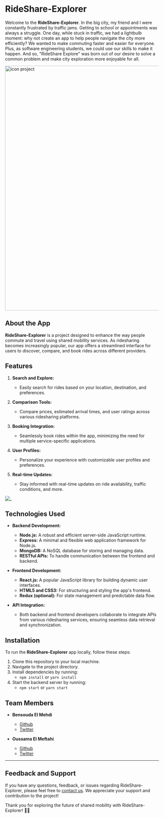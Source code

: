 # RideShare-Explorer

Welcome to the **RideShare-Explorer**.
In the big city, my friend and I were constantly frustrated by traffic jams. Getting to school or appointments was always a struggle. One day, while stuck in traffic, we had a lightbulb moment: why not create an app to help people navigate the city more efficiently? We wanted to make commuting faster and easier for everyone. Plus, as software engineering students, we could use our skills to make it happen. And so, "RideShare Explore" was born out of our desire to solve a common problem and make city exploration more enjoyable for all.

<img width="801" alt="icon project" src="https://github.com/osmmf/RideShare-Explorer/assets/132353765/d31ecb98-ea15-4540-bb74-1361f66f0aff">

## About the App

**RideShare-Explorer** is a project designed to enhance the way people commute and travel using shared mobility services. As ridesharing becomes increasingly popular, our app offers a streamlined interface for users to discover, compare, and book rides across different providers.

## Features

1. **Search and Explore:**
   - Easily search for rides based on your location, destination, and preferences.

2. **Comparison Tools:**
   - Compare prices, estimated arrival times, and user ratings across various ridesharing platforms.

3. **Booking Integration:**
   - Seamlessly book rides within the app, minimizing the need for multiple service-specific applications.

4. **User Profiles:**
   - Personalize your experience with customizable user profiles and preferences.

5. **Real-time Updates:**
   - Stay informed with real-time updates on ride availability, traffic conditions, and more.

![_](https://github.com/osmmf/RideShare-Explorer/assets/132353765/8dd4e22f-15ae-4ecd-9b58-4e5a7b83ed9e)


## Technologies Used

- **Backend Development:**
  - **Node.js:** A robust and efficient server-side JavaScript runtime.
  - **Express:** A minimal and flexible web application framework for Node.js.
  - **MongoDB:** A NoSQL database for storing and managing data.
  - **RESTful APIs:** To handle communication between the frontend and backend.

- **Frontend Development:**
  - **React.js:** A popular JavaScript library for building dynamic user interfaces.
  - **HTML5 and CSS3:** For structuring and styling the app's frontend.
  - **Redux (optional):** For state management and predictable data flow.

- **API Integration:**
  - Both backend and frontend developers collaborate to integrate APIs from various ridesharing services, ensuring seamless data retrieval and synchronization.

## Installation

To run the **RideShare-Explorer** app locally, follow these steps:

1. Clone this repository to your local machine.
2. Navigate to the project directory.
3. Install dependencies by running:
   - `npm install` or `yarn install`
4. Start the backend server by running:
   - `npm start` or `yarn start`

## Team Members

- **Bensouda El Mehdi**
  - [Github](https://github.com/ElMehdi02)
  - [Twitter](https://twitter.com/el_bensouda)

- **Oussama El Meftahi**
  - [Github](https://github.com/osmmf)
  - [Twitter](https://twitter.com/osm_mf?s=21&t=t6R6FYFk_GNlVk904R-n3g)

---

## Feedback and Support
If you have any questions, feedback, or issues regarding RideShare-Explorer, please feel free to [contact us](mailto:contact@example.com). We appreciate your support and contribution to the project!

Thank you for exploring the future of shared mobility with RideShare-Explorer! 🚗🌟

